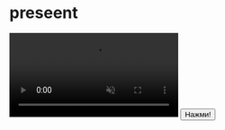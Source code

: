 # preseent
<html>
<head>
    <link rel="stylesheet" type="text/css" href="stylepresent.css">
    <script src="script.js"></script>
    <title> С Днём рождения!</title>
    <meta charset="utf-8"/>
</head>
<body>
<video id="background-video" autoplay loop muted>
    <source src="podarok1.mp4" type="video/mp4">
  </video>
  <button id="test"
  onclick="startAudio('Stas.mp3'); return false;" class="bth1">Нажми!</button>
 
</body>
</html>
